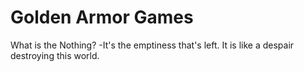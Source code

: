 # Golden Armor Games

What is the Nothing? -It's the emptiness that's left. It is like a despair destroying this world.
